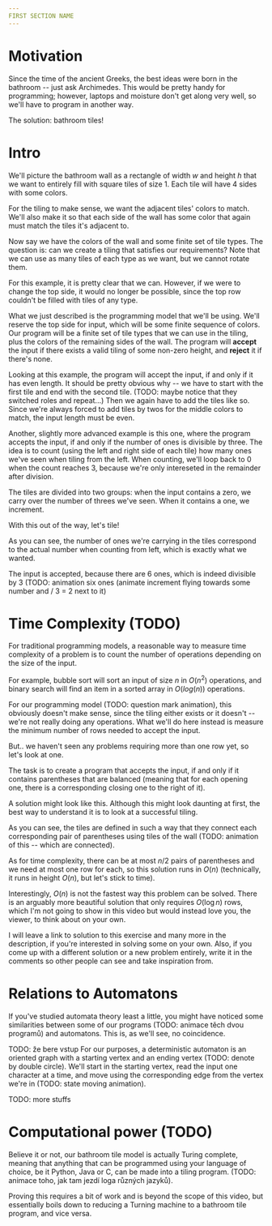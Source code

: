 ```yaml
---
FIRST SECTION NAME
---
```


# Motivation
Since the time of the ancient Greeks, the best ideas were born in the bathroom -- just ask Archimedes. This would be pretty handy for programming; however, laptops and moisture don't get along very well, so we'll have to program in another way.

The solution: bathroom tiles!

# Intro
We'll picture the bathroom wall as a rectangle of width $w$ and height $h$ that we want to entirely fill with square tiles of size $1$. Each tile will have $4$ sides with some colors.

For the tiling to make sense, we want the adjacent tiles' colors to match. We'll also make it so that each side of the wall has some color that again must match the tiles it's adjacent to.

Now say we have the colors of the wall and some finite set of tile types. The question is: can we create a tiling that satisfies our requirements? Note that we can use as many tiles of each type as we want, but we cannot rotate them.

For this example, it is pretty clear that we can. However, if we were to change the top side, it would no longer be possible, since the top row couldn't be filled with tiles of any type.

What we just described is the programming model that we'll be using. We'll reserve the top side for input, which will be some finite sequence of colors. Our program will be a finite set of tile types that we can use in the tiling, plus the colors of the remaining sides of the wall. The program will **accept** the input if there exists a valid tiling of some non-zero height, and **reject** it if there's none.

Looking at this example, the program will accept the input, if and only if it has even length. It should be pretty obvious why -- we have to start with the first tile and end with the second tile. (TODO: maybe notice that they switched roles and repeat...) Then we again have to add the tiles like so. Since we're always forced to add tiles by twos for the middle colors to match, the input length must be even.

Another, slightly more advanced example is this one, where the program accepts the input, if and only if the number of ones is divisible by three. The idea is to count (using the left and right side of each tile) how many ones we've seen when tiling from the left. When counting, we'll loop back to 0 when the count reaches 3, because we're only intereseted in the remainder after division.

The tiles are divided into two groups: when the input contains a zero, we carry over the number of threes we've seen. When it contains a one, we increment.

With this out of the way, let's tile!

As you can see, the number of ones we're carrying in the tiles correspond to the actual number when counting from left, which is exactly what we wanted.

The input is accepted, because there are 6 ones, which is indeed divisible by 3 (TODO: animation six ones (animate increment flying towards some number and / 3 = 2 next to it)


# Time Complexity (TODO)
For traditional programming models, a reasonable way to measure time complexity of a problem is to count the number of operations depending on the size of the input.

For example, bubble sort will sort an input of size $n$ in $O(n^2)$ operations, and binary search will find an item in a sorted array in $O(log(n))$ operations.

For our programming model (TODO: question mark animation), this obviously doesn't make sense, since the tiling either exists or it doesn't -- we're not really doing any operations. What we'll do here instead is measure the minimum number of rows needed to accept the input.

But.. we haven't seen any problems requiring more than one row yet, so let's look at one.

The task is to create a program that accepts the input, if and only if it contains parentheses that are balanced (meaning that for each opening one, there is a corresponding closing one to the right of it).

A solution might look like this. Although this might look daunting at first, the best way to understand it is to look at a successful tiling.

As you can see, the tiles are defined in such a way that they connect each corresponding pair of parentheses using tiles of the wall (TODO: animation of this -- which are connected).

As for time complexity, there can be at most $n/2$ pairs of parentheses and we need at most one row for each, so this solution runs in $O(n)$ (technically, it runs in height $O(n)$, but let's stick to time).

Interestingly, $O(n)$ is not the fastest way this problem can be solved. There is an arguably more beautiful solution that only requires $O(\log n)$ rows, which I'm not going to show in this video but would instead love you, the viewer, to think about on your own.

I will leave a link to solution to this exercise and many more in the description, if you're interested in solving some on your own. Also, if you come up with a different solution or a new problem entirely, write it in the comments so other people can see and take inspiration from.


# Relations to Automatons
If you've studied automata theory least a little, you might have noticed some similarities between some of our programs (TODO: animace těch dvou programů) and automatons. This is, as we'll see, no coincidence.

TODO: že bere vstup
For our purposes, a deterministic automaton is an oriented graph with a starting vertex and an ending vertex (TODO: denote by double circle). We'll start in the starting vertex, read the input one character at a time, and move using the corresponding edge from the vertex we're in (TODO: state moving animation).

TODO: more stuffs


# Computational power (TODO)
Believe it or not, our bathroom tile model is actually Turing complete, meaning that anything that can be programmed using your language of choice, be it Python, Java or C, can be made into a tiling program. (TODO: animace toho, jak tam jezdí loga různých jazyků).

Proving this requires a bit of work and is beyond the scope of this video, but essentially boils down to reducing a Turning machine to a bathroom tile program, and vice versa.
